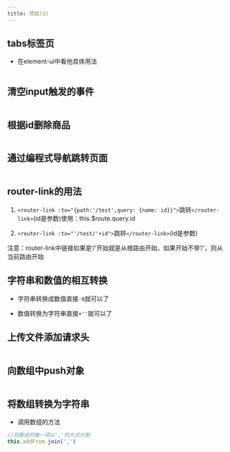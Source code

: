 ```yaml
---
title: 项目(3)
---
```

## tabs标签页
+ 在element-ui中看他具体用法
<img :src="$withBase('/front/vue/tabs页签.jpg')">

## 清空input触发的事件
<img :src="$withBase('/front/vue/清空数据.jpg')">

## 根据id删除商品
<img :src="$withBase('/front/vue/删除商品.jpg')">

 ## 通过编程式导航跳转页面
<img :src="$withBase('/front/vue/编程时跳转.jpg')">

## router-link的用法
1. `<router-link :to="{path:'/test',query: {name: id}}">`跳转`</router-link>`(id是参数)使用：this.$route.query.id  

2. `<router-link :to="'/test/'+id">`跳转`</router-link>`(id是参数)  

注意：router-link中链接如果是‘/’开始就是从根路由开始，如果开始不带‘/’，则从当前路由开始

## 字符串和数值的相互转换
+ 字符串转换成数值直接`-0`就可以了  

+ 数值转换为字符串直接`+''`就可以了

## 上传文件添加请求头
<img :src="$withBase('/front/vue/上传文件添加请求头.jpg')">

## 向数组中push对象
<img :src="$withBase('/front/vue/push对象.jpg')">

## 将数组转换为字符串
+ 调用数组的方法
```js
//将数组的每一项以','的方式分割
this.addFrom.join(',')
```
